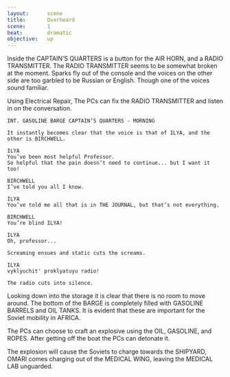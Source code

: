 ```yaml
---
layout:      scene
title:       Overheard
scene:       1
beat:        dramatic
objective:   up
---
```



Inside the CAPTAIN’S QUARTERS is a button for the AIR HORN, and a RADIO TRANSMITTER.
The RADIO TRANSMITTER seems to be somewhat broken at the moment.
Sparks fly out of the console and the voices on the other side are too garbled to be Russian or English.
Though one of the voices sound familiar.

Using Electrical Repair, The PCs can fix the RADIO TRANSMITTER and listen in on the conversation.

~~~
INT. GASOLINE BARGE CAPTAIN’S QUARTERS - MORNING

It instantly becomes clear that the voice is that of ILYA, and the other is BIRCHWELL.

ILYA
You’ve been most helpful Professor.
So helpful that the pain doesn’t need to continue... but I want it too!

BIRCHWELL
I’ve told you all I know.

ILYA
You’ve told me all that is in THE JOURNAL, but that’s not everything.

BIRCHWELL
You’re blind ILYA!

ILYA
Oh, professor...

Screaming ensues and static cuts the screams.

ILYA
vyklyuchit' proklyatuyu radio!

The radio cuts into silence.
~~~


Looking down into the storage it is clear that there is no room to move around.
The bottom of the BARGE is completely filled with GASOLINE BARRELS and OIL TANKS.
It is evident that these are important for the Soviet mobility in AFRICA.

The PCs can choose to craft an explosive using the OIL, GASOLINE, and ROPES.
After getting off the boat the PCs can detonate it.

The explosion will cause the Soviets to charge towards the SHIPYARD,
OMARI comes charging out of the MEDICAL WING, leaving the MEDICAL LAB unguarded.












